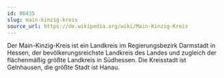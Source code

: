 ```yaml
---
id: 06435
slug: main-kinzig-kreis
source_url: https://de.wikipedia.org/wiki/Main-Kinzig-Kreis
---
```


Der Main-Kinzig-Kreis ist ein Landkreis im Regierungsbezirk Darmstadt in Hessen, der bevölkerungsreichste Landkreis des Landes und zugleich der flächenmäßig größte Landkreis in Südhessen. Die Kreisstadt ist Gelnhausen, die größte Stadt ist Hanau.
